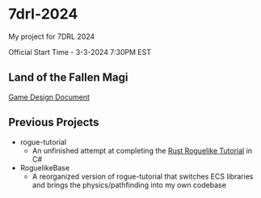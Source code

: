 # 7drl-2024
My project for 7DRL 2024

Official Start Time - 3-3-2024 7:30PM EST

## Land of the Fallen Magi

[Game Design Document](docs/GAME_DESIGN.md)

## Previous Projects

- rogue-tutorial
  - An unfinished attempt at completing the [Rust Roguelike Tutorial](https://bfnightly.bracketproductions.com/) in C# 
- RoguelikeBase
  - A reorganized version of rogue-tutorial that switches ECS libraries and brings the physics/pathfinding into my own codebase 